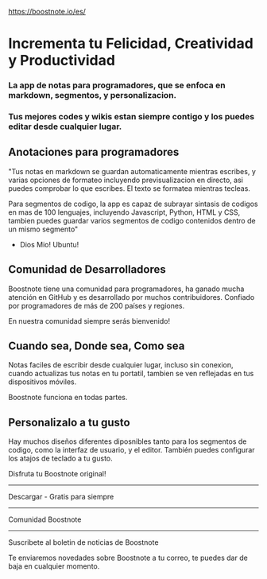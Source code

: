 https://boostnote.io/es/

# Incrementa tu Felicidad, Creatividad y Productividad

### La app de notas para programadores, que se enfoca en markdown, segmentos, y personalizacion.
### Tus mejores codes y wikis estan siempre contigo y los puedes editar desde cualquier lugar.

## Anotaciones para programadores
"Tus notas en markdown se guardan automaticamente mientras escribes, y varias opciones de formateo incluyendo previsualizacion en directo, asi puedes comprobar lo que escribes. El texto se formatea mientras tecleas.

Para segmentos de codigo, la app es capaz de subrayar sintasis de codigos en mas de 100 lenguajes, incluyendo Javascript, Python, HTML y CSS, tambien puedes guardar varios segmentos de codigo contenidos dentro de un mismo segmento"

- Dios Mio! Ubuntu! 


## Comunidad de Desarrolladores
Boostnote tiene una comunidad para programadores, ha ganado mucha atención en GitHub y es desarrollado por muchos contribuidores.
Confiado por programadores de más de 200 países y regiones.

En nuestra comunidad siempre serás bienvenido!

## Cuando sea, Donde sea, Como sea
Notas faciles de escribir desde cualquier lugar, incluso sin conexion, cuando actualizas tus notas en tu portatil, tambien se ven reflejadas en tus dispositivos móviles.

Boostnote funciona en todas partes.

## Personalizalo a tu gusto
Hay muchos diseños diferentes diposnibles tanto para los segmentos de codigo, como la interfaz de usuario, y el editor. También puedes configurar los atajos de teclado a tu gusto.

Disfruta tu Boostnote original!


---

Descargar - Gratis para siempre

---

Comunidad Boostnote

---

Suscribete al boletin de noticias de Boostnote

Te enviaremos novedades sobre Boostnote a tu correo, te puedes dar de baja en cualquier momento.


